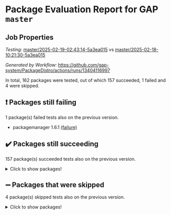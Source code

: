 # Package Evaluation Report for GAP `master`

## Job Properties

*Testing:* [master/2025-02-19-02:43:14-5a3ea015](https://github.com/gap-system/PackageDistro/blob/data/reports/master/2025-02-19-02:43:14-5a3ea015) vs [master/2025-02-18-10:21:30-5a3ea015](https://github.com/gap-system/PackageDistro/blob/data/reports/master/2025-02-18-10:21:30-5a3ea015)

*Generated by Workflow:* https://github.com/gap-system/PackageDistro/actions/runs/13404116997

In total, 162 packages were tested, out of which 157 succeeded, 1 failed and 4 were skipped.

## :exclamation: Packages still failing

1 package(s) failed tests also on the previous version.
- packagemanager 1.6.1 [(failure)](https://github.com/gap-system/PackageDistro/actions/runs/13404116997/job/37441078271)

## :heavy_check_mark: Packages still succeeding

157 package(s) succeeded tests also on the previous version.
<details><summary>Click to show packages!</summary>

- 4ti2interface 2024.11-01 [(success)](https://github.com/gap-system/PackageDistro/actions/runs/13404116997/job/37441052517)
- ace 5.6.2 [(success)](https://github.com/gap-system/PackageDistro/actions/runs/13404116997/job/37441052707)
- aclib 1.3.2 [(success)](https://github.com/gap-system/PackageDistro/actions/runs/13404116997/job/37441052873)
- agt 0.3.1 [(success)](https://github.com/gap-system/PackageDistro/actions/runs/13404116997/job/37441053019)
- alco 1.1.1 [(success)](https://github.com/gap-system/PackageDistro/actions/runs/13404116997/job/37441053203)
- alnuth 3.2.1 [(success)](https://github.com/gap-system/PackageDistro/actions/runs/13404116997/job/37441053412)
- anupq 3.3.1 [(success)](https://github.com/gap-system/PackageDistro/actions/runs/13404116997/job/37441053589)
- atlasrep 2.1.9 [(success)](https://github.com/gap-system/PackageDistro/actions/runs/13404116997/job/37441053786)
- autodoc 2023.06.19 [(success)](https://github.com/gap-system/PackageDistro/actions/runs/13404116997/job/37441054027)
- automata 1.16 [(success)](https://github.com/gap-system/PackageDistro/actions/runs/13404116997/job/37441058432)
- automgrp 1.3.3 [(success)](https://github.com/gap-system/PackageDistro/actions/runs/13404116997/job/37441058999)
- autpgrp 1.11 [(success)](https://github.com/gap-system/PackageDistro/actions/runs/13404116997/job/37441059423)
- cap 2025.02-01 [(success)](https://github.com/gap-system/PackageDistro/actions/runs/13404116997/job/37441059834)
- caratinterface 2.3.7 [(success)](https://github.com/gap-system/PackageDistro/actions/runs/13404116997/job/37441062095)
- cddinterface 2024.09.02 [(success)](https://github.com/gap-system/PackageDistro/actions/runs/13404116997/job/37441062282)
- circle 1.6.6 [(success)](https://github.com/gap-system/PackageDistro/actions/runs/13404116997/job/37441062427)
- classicpres 1.22 [(success)](https://github.com/gap-system/PackageDistro/actions/runs/13404116997/job/37441062613)
- cohomolo 1.6.11 [(success)](https://github.com/gap-system/PackageDistro/actions/runs/13404116997/job/37441062769)
- congruence 1.2.7 [(success)](https://github.com/gap-system/PackageDistro/actions/runs/13404116997/job/37441062924)
- corefreesub 0.6 [(success)](https://github.com/gap-system/PackageDistro/actions/runs/13404116997/job/37441063102)
- corelg 1.57 [(success)](https://github.com/gap-system/PackageDistro/actions/runs/13404116997/job/37441063262)
- crime 1.6 [(success)](https://github.com/gap-system/PackageDistro/actions/runs/13404116997/job/37441063447)
- crisp 1.4.6 [(success)](https://github.com/gap-system/PackageDistro/actions/runs/13404116997/job/37441063619)
- crypting 0.10.5 [(success)](https://github.com/gap-system/PackageDistro/actions/runs/13404116997/job/37441063766)
- cryst 4.1.27 [(success)](https://github.com/gap-system/PackageDistro/actions/runs/13404116997/job/37441063966)
- crystcat 1.1.10 [(success)](https://github.com/gap-system/PackageDistro/actions/runs/13404116997/job/37441064103)
- ctbllib 1.3.9 [(success)](https://github.com/gap-system/PackageDistro/actions/runs/13404116997/job/37441064278)
- cubefree 1.20 [(success)](https://github.com/gap-system/PackageDistro/actions/runs/13404116997/job/37441064428)
- curlinterface 2.4.0 [(success)](https://github.com/gap-system/PackageDistro/actions/runs/13404116997/job/37441064586)
- cvec 2.8.3 [(success)](https://github.com/gap-system/PackageDistro/actions/runs/13404116997/job/37441064743)
- datastructures 0.3.1 [(success)](https://github.com/gap-system/PackageDistro/actions/runs/13404116997/job/37441064881)
- deepthought 1.0.8 [(success)](https://github.com/gap-system/PackageDistro/actions/runs/13404116997/job/37441065043)
- design 1.8.2 [(success)](https://github.com/gap-system/PackageDistro/actions/runs/13404116997/job/37441065217)
- difsets 2.3.1 [(success)](https://github.com/gap-system/PackageDistro/actions/runs/13404116997/job/37441065377)
- digraphs 1.10.0 [(success)](https://github.com/gap-system/PackageDistro/actions/runs/13404116997/job/37441065550)
- edim 1.3.8 [(success)](https://github.com/gap-system/PackageDistro/actions/runs/13404116997/job/37441065698)
- example 4.4.0 [(success)](https://github.com/gap-system/PackageDistro/actions/runs/13404116997/job/37441065842)
- examplesforhomalg 2023.10-01 [(success)](https://github.com/gap-system/PackageDistro/actions/runs/13404116997/job/37441065993)
- factint 1.6.3 [(success)](https://github.com/gap-system/PackageDistro/actions/runs/13404116997/job/37441066178)
- ferret 1.0.14 [(success)](https://github.com/gap-system/PackageDistro/actions/runs/13404116997/job/37441066344)
- fga 1.5.0 [(success)](https://github.com/gap-system/PackageDistro/actions/runs/13404116997/job/37441066506)
- fining 1.5.6 [(success)](https://github.com/gap-system/PackageDistro/actions/runs/13404116997/job/37441066656)
- float 1.0.5 [(success)](https://github.com/gap-system/PackageDistro/actions/runs/13404116997/job/37441066791)
- format 1.4.4 [(success)](https://github.com/gap-system/PackageDistro/actions/runs/13404116997/job/37441066936)
- forms 1.2.12 [(success)](https://github.com/gap-system/PackageDistro/actions/runs/13404116997/job/37441067093)
- fplsa 1.2.6 [(success)](https://github.com/gap-system/PackageDistro/actions/runs/13404116997/job/37441067261)
- fr 2.4.13 [(success)](https://github.com/gap-system/PackageDistro/actions/runs/13404116997/job/37441067414)
- francy 2.0.3 [(success)](https://github.com/gap-system/PackageDistro/actions/runs/13404116997/job/37441067594)
- fwtree 1.3 [(success)](https://github.com/gap-system/PackageDistro/actions/runs/13404116997/job/37441067771)
- gapdoc 1.6.7 [(success)](https://github.com/gap-system/PackageDistro/actions/runs/13404116997/job/37441067930)
- gauss 2024.11-01 [(success)](https://github.com/gap-system/PackageDistro/actions/runs/13404116997/job/37441068072)
- gaussforhomalg 2024.08-01 [(success)](https://github.com/gap-system/PackageDistro/actions/runs/13404116997/job/37441068216)
- gbnp 1.1.0 [(success)](https://github.com/gap-system/PackageDistro/actions/runs/13404116997/job/37441068378)
- generalizedmorphismsforcap 2024.09-03 [(success)](https://github.com/gap-system/PackageDistro/actions/runs/13404116997/job/37441068517)
- genss 1.6.9 [(success)](https://github.com/gap-system/PackageDistro/actions/runs/13404116997/job/37441068710)
- gradedmodules 2024.12-01 [(success)](https://github.com/gap-system/PackageDistro/actions/runs/13404116997/job/37441068904)
- gradedringforhomalg 2024.07-01 [(success)](https://github.com/gap-system/PackageDistro/actions/runs/13404116997/job/37441069081)
- grape 4.9.2 [(success)](https://github.com/gap-system/PackageDistro/actions/runs/13404116997/job/37441069236)
- groupoids 1.76 [(success)](https://github.com/gap-system/PackageDistro/actions/runs/13404116997/job/37441069402)
- grpconst 2.6.5 [(success)](https://github.com/gap-system/PackageDistro/actions/runs/13404116997/job/37441069556)
- guarana 0.96.3 [(success)](https://github.com/gap-system/PackageDistro/actions/runs/13404116997/job/37441069706)
- guava 3.20 [(success)](https://github.com/gap-system/PackageDistro/actions/runs/13404116997/job/37441069858)
- hap 1.66 [(success)](https://github.com/gap-system/PackageDistro/actions/runs/13404116997/job/37441070085)
- hapcryst 0.1.15 [(success)](https://github.com/gap-system/PackageDistro/actions/runs/13404116997/job/37441070272)
- hecke 1.5.4 [(success)](https://github.com/gap-system/PackageDistro/actions/runs/13404116997/job/37441070497)
- help 4.0 [(success)](https://github.com/gap-system/PackageDistro/actions/runs/13404116997/job/37441070667)
- homalg 2024.01-01 [(success)](https://github.com/gap-system/PackageDistro/actions/runs/13404116997/job/37441070812)
- homalgtocas 2023.11-01 [(success)](https://github.com/gap-system/PackageDistro/actions/runs/13404116997/job/37441070976)
- idrel 2.48 [(success)](https://github.com/gap-system/PackageDistro/actions/runs/13404116997/job/37441071135)
- images 1.3.3 [(success)](https://github.com/gap-system/PackageDistro/actions/runs/13404116997/job/37441071316)
- intpic 0.4.0 [(success)](https://github.com/gap-system/PackageDistro/actions/runs/13404116997/job/37441071603)
- io 4.9.1 [(success)](https://github.com/gap-system/PackageDistro/actions/runs/13404116997/job/37441071794)
- io_forhomalg 2023.02-04 [(success)](https://github.com/gap-system/PackageDistro/actions/runs/13404116997/job/37441071974)
- irredsol 1.4.4 [(success)](https://github.com/gap-system/PackageDistro/actions/runs/13404116997/job/37441072192)
- json 2.2.2 [(success)](https://github.com/gap-system/PackageDistro/actions/runs/13404116997/job/37441072380)
- jupyterkernel 1.5.1 [(success)](https://github.com/gap-system/PackageDistro/actions/runs/13404116997/job/37441072573)
- jupyterviz 1.5.6 [(success)](https://github.com/gap-system/PackageDistro/actions/runs/13404116997/job/37441072787)
- kan 1.37 [(success)](https://github.com/gap-system/PackageDistro/actions/runs/13404116997/job/37441073018)
- kbmag 1.5.11 [(success)](https://github.com/gap-system/PackageDistro/actions/runs/13404116997/job/37441073202)
- laguna 3.9.7 [(success)](https://github.com/gap-system/PackageDistro/actions/runs/13404116997/job/37441073447)
- liealgdb 2.2.1 [(success)](https://github.com/gap-system/PackageDistro/actions/runs/13404116997/job/37441073632)
- liepring 2.9.1 [(success)](https://github.com/gap-system/PackageDistro/actions/runs/13404116997/job/37441073917)
- liering 2.4.2 [(success)](https://github.com/gap-system/PackageDistro/actions/runs/13404116997/job/37441074156)
- linearalgebraforcap 2025.02-01 [(success)](https://github.com/gap-system/PackageDistro/actions/runs/13404116997/job/37441074324)
- lins 0.9 [(success)](https://github.com/gap-system/PackageDistro/actions/runs/13404116997/job/37441074500)
- localizeringforhomalg 2023.10-01 [(success)](https://github.com/gap-system/PackageDistro/actions/runs/13404116997/job/37441074684)
- loops 3.4.4 [(success)](https://github.com/gap-system/PackageDistro/actions/runs/13404116997/job/37441074852)
- lpres 1.1.1 [(success)](https://github.com/gap-system/PackageDistro/actions/runs/13404116997/job/37441075017)
- majoranaalgebras 1.5.2 [(success)](https://github.com/gap-system/PackageDistro/actions/runs/13404116997/job/37441075204)
- mapclass 1.4.6 [(success)](https://github.com/gap-system/PackageDistro/actions/runs/13404116997/job/37441075374)
- matgrp 0.71 [(success)](https://github.com/gap-system/PackageDistro/actions/runs/13404116997/job/37441075549)
- matricesforhomalg 2024.11-02 [(success)](https://github.com/gap-system/PackageDistro/actions/runs/13404116997/job/37441075760)
- modisom 3.0.0 [(success)](https://github.com/gap-system/PackageDistro/actions/runs/13404116997/job/37441075947)
- modulepresentationsforcap 2024.09-02 [(success)](https://github.com/gap-system/PackageDistro/actions/runs/13404116997/job/37441076102)
- modules 2024.12-01 [(success)](https://github.com/gap-system/PackageDistro/actions/runs/13404116997/job/37441076293)
- monoidalcategories 2025.01-02 [(success)](https://github.com/gap-system/PackageDistro/actions/runs/13404116997/job/37441076459)
- nconvex 2024.12-01 [(success)](https://github.com/gap-system/PackageDistro/actions/runs/13404116997/job/37441076651)
- nilmat 1.4.2 [(success)](https://github.com/gap-system/PackageDistro/actions/runs/13404116997/job/37441076854)
- nock 1.5 [(success)](https://github.com/gap-system/PackageDistro/actions/runs/13404116997/job/37441077088)
- normalizinterface 1.3.7 [(success)](https://github.com/gap-system/PackageDistro/actions/runs/13404116997/job/37441077311)
- nq 2.5.11 [(success)](https://github.com/gap-system/PackageDistro/actions/runs/13404116997/job/37441077507)
- numericalsgps 1.4.0 [(success)](https://github.com/gap-system/PackageDistro/actions/runs/13404116997/job/37441077686)
- openmath 11.5.3 [(success)](https://github.com/gap-system/PackageDistro/actions/runs/13404116997/job/37441077884)
- orb 5.0.0 [(success)](https://github.com/gap-system/PackageDistro/actions/runs/13404116997/job/37441078085)
- patternclass 2.4.5 [(success)](https://github.com/gap-system/PackageDistro/actions/runs/13404116997/job/37441078505)
- permut 2.0.5 [(success)](https://github.com/gap-system/PackageDistro/actions/runs/13404116997/job/37441078678)
- polenta 1.3.10 [(success)](https://github.com/gap-system/PackageDistro/actions/runs/13404116997/job/37441078853)
- polymaking 0.8.7 [(success)](https://github.com/gap-system/PackageDistro/actions/runs/13404116997/job/37441079240)
- primgrp 3.4.4 [(success)](https://github.com/gap-system/PackageDistro/actions/runs/13404116997/job/37441079521)
- profiling 2.6.0 [(success)](https://github.com/gap-system/PackageDistro/actions/runs/13404116997/job/37441079727)
- qdistrnd 0.9.5 [(success)](https://github.com/gap-system/PackageDistro/actions/runs/13404116997/job/37441079901)
- qpa 1.35 [(success)](https://github.com/gap-system/PackageDistro/actions/runs/13404116997/job/37441080091)
- quagroup 1.8.4 [(success)](https://github.com/gap-system/PackageDistro/actions/runs/13404116997/job/37441080284)
- radiroot 2.9 [(success)](https://github.com/gap-system/PackageDistro/actions/runs/13404116997/job/37441080503)
- rcwa 4.7.1 [(success)](https://github.com/gap-system/PackageDistro/actions/runs/13404116997/job/37441080716)
- rds 1.8 [(success)](https://github.com/gap-system/PackageDistro/actions/runs/13404116997/job/37441080914)
- recog 1.4.4 [(success)](https://github.com/gap-system/PackageDistro/actions/runs/13404116997/job/37441081101)
- repndecomp 1.3.0 [(success)](https://github.com/gap-system/PackageDistro/actions/runs/13404116997/job/37441081293)
- repsn 3.1.2 [(success)](https://github.com/gap-system/PackageDistro/actions/runs/13404116997/job/37441081479)
- resclasses 4.7.3 [(success)](https://github.com/gap-system/PackageDistro/actions/runs/13404116997/job/37441081662)
- ringsforhomalg 2024.11-02 [(success)](https://github.com/gap-system/PackageDistro/actions/runs/13404116997/job/37441081867)
- sco 2023.08-01 [(success)](https://github.com/gap-system/PackageDistro/actions/runs/13404116997/job/37441081999)
- scscp 2.4.3 [(success)](https://github.com/gap-system/PackageDistro/actions/runs/13404116997/job/37441082184)
- semigroups 5.4.0 [(success)](https://github.com/gap-system/PackageDistro/actions/runs/13404116997/job/37441082358)
- sglppow 2.4 [(success)](https://github.com/gap-system/PackageDistro/actions/runs/13404116997/job/37441082516)
- sgpviz 0.999.6 [(success)](https://github.com/gap-system/PackageDistro/actions/runs/13404116997/job/37441082708)
- simpcomp 2.1.14 [(success)](https://github.com/gap-system/PackageDistro/actions/runs/13404116997/job/37441082876)
- singular 2024.06.03 [(success)](https://github.com/gap-system/PackageDistro/actions/runs/13404116997/job/37441083056)
- sl2reps 1.1 [(success)](https://github.com/gap-system/PackageDistro/actions/runs/13404116997/job/37441083239)
- sla 1.6.2 [(success)](https://github.com/gap-system/PackageDistro/actions/runs/13404116997/job/37441083400)
- smallantimagmas 0.3.0 [(success)](https://github.com/gap-system/PackageDistro/actions/runs/13404116997/job/37441083659)
- smallgrp 1.5.4 [(success)](https://github.com/gap-system/PackageDistro/actions/runs/13404116997/job/37441083832)
- smallsemi 0.7.1 [(success)](https://github.com/gap-system/PackageDistro/actions/runs/13404116997/job/37441084009)
- sonata 2.9.6 [(success)](https://github.com/gap-system/PackageDistro/actions/runs/13404116997/job/37441084179)
- sophus 1.27 [(success)](https://github.com/gap-system/PackageDistro/actions/runs/13404116997/job/37441084347)
- sotgrps 1.3 [(success)](https://github.com/gap-system/PackageDistro/actions/runs/13404116997/job/37441084524)
- spinsym 1.5.2 [(success)](https://github.com/gap-system/PackageDistro/actions/runs/13404116997/job/37441084715)
- standardff 1.0 [(success)](https://github.com/gap-system/PackageDistro/actions/runs/13404116997/job/37441084907)
- symbcompcc 1.3.2 [(success)](https://github.com/gap-system/PackageDistro/actions/runs/13404116997/job/37441085068)
- thelma 1.3 [(success)](https://github.com/gap-system/PackageDistro/actions/runs/13404116997/job/37441085299)
- tomlib 1.2.11 [(success)](https://github.com/gap-system/PackageDistro/actions/runs/13404116997/job/37441085465)
- toolsforhomalg 2024.09-01 [(success)](https://github.com/gap-system/PackageDistro/actions/runs/13404116997/job/37441085652)
- toric 1.9.6 [(success)](https://github.com/gap-system/PackageDistro/actions/runs/13404116997/job/37441085849)
- transgrp 3.6.5 [(success)](https://github.com/gap-system/PackageDistro/actions/runs/13404116997/job/37441086036)
- typeset 1.2.2 [(success)](https://github.com/gap-system/PackageDistro/actions/runs/13404116997/job/37441086268)
- ugaly 4.1.3 [(success)](https://github.com/gap-system/PackageDistro/actions/runs/13404116997/job/37441086467)
- unipot 1.6 [(success)](https://github.com/gap-system/PackageDistro/actions/runs/13404116997/job/37441086630)
- unitlib 4.2.0 [(success)](https://github.com/gap-system/PackageDistro/actions/runs/13404116997/job/37441086793)
- utils 0.85 [(success)](https://github.com/gap-system/PackageDistro/actions/runs/13404116997/job/37441086990)
- uuid 0.7 [(success)](https://github.com/gap-system/PackageDistro/actions/runs/13404116997/job/37441087400)
- walrus 0.9991 [(success)](https://github.com/gap-system/PackageDistro/actions/runs/13404116997/job/37441087622)
- wedderga 4.10.5 [(success)](https://github.com/gap-system/PackageDistro/actions/runs/13404116997/job/37441087758)
- wpe 0.8 [(success)](https://github.com/gap-system/PackageDistro/actions/runs/13404116997/job/37441087972)
- xmod 2.92 [(success)](https://github.com/gap-system/PackageDistro/actions/runs/13404116997/job/37441088152)
- xmodalg 1.23 [(success)](https://github.com/gap-system/PackageDistro/actions/runs/13404116997/job/37441088312)
- yangbaxter 0.10.6 [(success)](https://github.com/gap-system/PackageDistro/actions/runs/13404116997/job/37441088458)
- zeromqinterface 0.16 [(success)](https://github.com/gap-system/PackageDistro/actions/runs/13404116997/job/37441088664)
</details>

## :heavy_minus_sign: Packages that were skipped

4 package(s) skipped tests also on the previous version.
<details><summary>Click to show packages!</summary>

- browse 1.8.21 [(skipped)](https://github.com/gap-system/PackageDistro/actions/runs/13404116997/job/37440751781)
- itc 1.5.1 [(skipped)](https://github.com/gap-system/PackageDistro/actions/runs/13404116997/job/37440751781)
- polycyclic 2.16 [(skipped)](https://github.com/gap-system/PackageDistro/actions/runs/13404116997/job/37440751781)
- xgap 4.32 [(skipped)](https://github.com/gap-system/PackageDistro/actions/runs/13404116997/job/37440751781)
</details>

